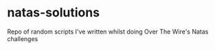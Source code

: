 # natas-solutions
Repo of random scripts I've written whilst doing Over The Wire's Natas challenges
